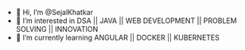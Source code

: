 - 👋 Hi, I’m @SejalKhatkar
- 👀 I’m interested in DSA || JAVA || WEB DEVELOPMENT || PROBLEM SOLVING || INNOVATION
- 🌱 I’m currently learning ANGULAR || DOCKER || KUBERNETES

<!---
SejalKhatkar/SejalKhatkar is a ✨ special ✨ repository because its `README.md` (this file) appears on your GitHub profile.
You can click the Preview link to take a look at your changes.
--->
